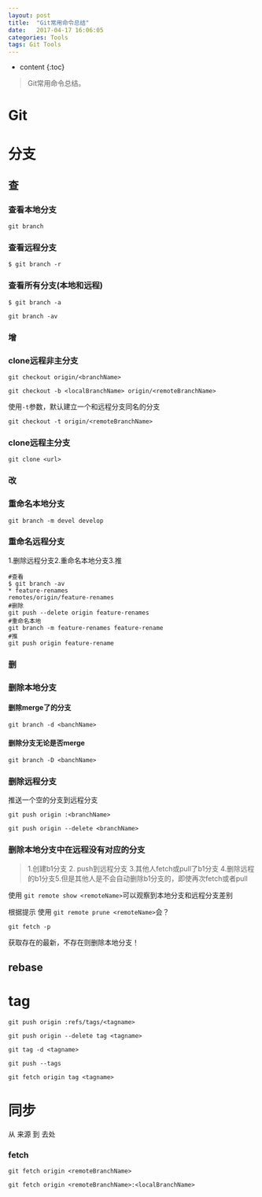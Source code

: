 ```yaml
---
layout: post
title:  "Git常用命令总结"
date:   2017-04-17 16:06:05
categories: Tools 
tags: Git Tools 
---
```


* content
{:toc}

>Git常用命令总结。



# Git

# 分支

## 查

### 查看本地分支

`git branch`

### 查看远程分支

```
$ git branch -r
```

### 查看所有分支(本地和远程)

`$ git branch -a`

`git branch -av`



### 增

### clone远程非主分支

`git checkout origin/<branchName>`

`git checkout -b <localBranchName> origin/<remoteBranchName>`

使用`-t`参数，默认建立一个和远程分支同名的分支

`git checkout -t origin/<remoteBranchName>`

### clone远程主分支

`git clone <url>`



### 改

### 重命名本地分支

`git branch -m devel develop`

### 重命名远程分支

1.删除远程分支2.重命名本地分支3.推

```
#查看
$ git branch -av
* feature-renames
remotes/origin/feature-renames
#删除
git push --delete origin feature-renames
#重命名本地
git branch -m feature-renames feature-rename
#推
git push origin feature-rename

```







### 删

### 删除本地分支

#### 删除merge了的分支

`git branch -d <banchName>`

#### 删除分支无论是否merge

`git branch -D <banchName>`



### 删除远程分支

推送一个空的分支到远程分支

```删除远程分支
git push origin :<branchName>
```

`git push origin --delete <branchName>`



### 删除本地分支中在远程没有对应的分支

> 1.创建b1分支 2. push到远程分支 3.其他人fetch或pull了b1分支 4.删除远程的b1分支5.但是其他人是不会自动删除b1分支的，即使再次fetch或者pull

使用 `git remote show <remoteName>`可以观察到本地分支和远程分支差别

根据提示 使用 `git remote prune <remoteName>`会？



`git fetch -p`

获取存在的最新，不存在则删除本地分支！



## rebase





# tag

`git push origin :refs/tags/<tagname> `

`git push origin --delete tag <tagname>`

`git tag -d <tagname>`



`git push --tags`

`git fetch origin tag <tagname>`



# 同步

从 来源 到 去处

### fetch

`git fetch origin <remoteBranchName>`

`git fetch origin <remoteBranchName>:<localBranchName>`







